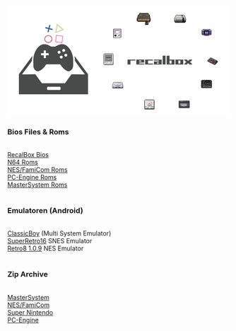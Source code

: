 <img src="https://raw.githubusercontent.com/EmuZONE/RecalBox-Files/master/docs/diy2.png">

<h3>Bios Files & Roms</h3>
<br>
<a href="https://github.com/EmuZONE/RecalBox-Files/raw/master/BIOS/Bios.7z">RecalBox Bios</a>
<br>
<a href="https://github.com/EmuZONE/Nintendo-64/tree/master/Roms">N64 Roms</a>
<br>
<a href="https://github.com/EmuZONE/FamiCom/tree/master/Roms">NES/FamiCom Roms</a>
<br>
<a href="https://github.com/EmuZONE/PC-Engine/tree/master/Roms">PC-Engine Roms</a>
<br>
<a href="https://github.com/EmuZONE/Mark-III/tree/master/Roms">MasterSystem Roms</a>
<br>
<br>
<h3>Emulatoren (Android)</h3>
<br>
<a href="https://github.com/EmuZONE/RecalBox-Files/raw/master/Android/ClassicBoy_Full_v2.0.3.zip">ClassicBoy</a> (Multi System Emulator)
<br>
<a href="https://github.com/EmuZONE/RecalBox-Files/raw/master/Android/SuperGNES.apk">SuperRetro16</a> SNES Emulator
<br>
<a href="https://github.com/EmuZONE/RecalBox-Files/raw/master/Android/Retro8-1.0.9.apk">Retro8 1.0.9</a> NES Emulator
<br>
<br>
<h3>Zip Archive</h3>
<br>
<a href="https://github.com/EmuZONE/Mark-III/archive/master.zip">MasterSystem</a>
<br>
<a href="https://github.com/EmuZONE/FamiCom/archive/master.zip">NES/FamiCom</a>
<br>
<a href="#">Super Nintendo</a>
<br>
<a href="https://github.com/EmuZONE/PC-Engine/archive/master.zip">PC-Engine</a>
    
